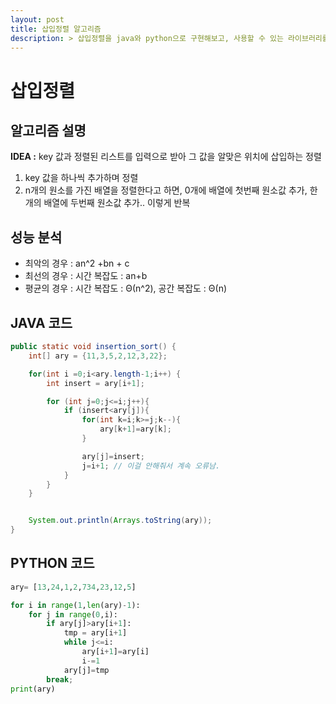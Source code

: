 ```yaml
---
layout: post
title: 삽입정렬 알고리즘
description: > 삽입정렬을 java와 python으로 구현해보고, 사용할 수 있는 라이브러리를 알아본다.
---
```


# 삽입정렬

## **알고리즘 설명**

**IDEA :** key 값과 정렬된 리스트를 입력으로 받아 그 값을 알맞은 위치에 삽입하는 정렬

1. key 값을 하나씩 추가하며 정렬
2. n개의 원소를 가진 배열을 정렬한다고 하면, 0개에 배열에 첫번째 원소값 추가, 한개의 배열에 두번째 원소값 추가.. 이렇게 반복

## **성능 분석**

- 최악의 경우 : an^2 +bn + c
- 최선의 경우 : 시간 복잡도 : an+b
- 평균의 경우 : 시간 복잡도 : Θ(n^2), 공간 복잡도 : Θ(n)

## **JAVA 코드**

```java
public static void insertion_sort() {
    int[] ary = {11,3,5,2,12,3,22};

    for(int i =0;i<ary.length-1;i++) {
        int insert = ary[i+1];

        for (int j=0;j<=i;j++){	
            if (insert<ary[j]){
                for(int k=i;k>=j;k--){
                    ary[k+1]=ary[k];
                }

                ary[j]=insert;
                j=i+1; // 이걸 안해줘서 계속 오류남.
            }
        }
    }


    System.out.println(Arrays.toString(ary));
}
```

## **PYTHON 코드**

```python
ary= [13,24,1,2,734,23,12,5]

for i in range(1,len(ary)-1):
    for j in range(0,i):
        if ary[j]>ary[i+1]:
            tmp = ary[i+1]
            while j<=i:
                ary[i+1]=ary[i]
                i-=1
            ary[j]=tmp
        break;
print(ary)
```

